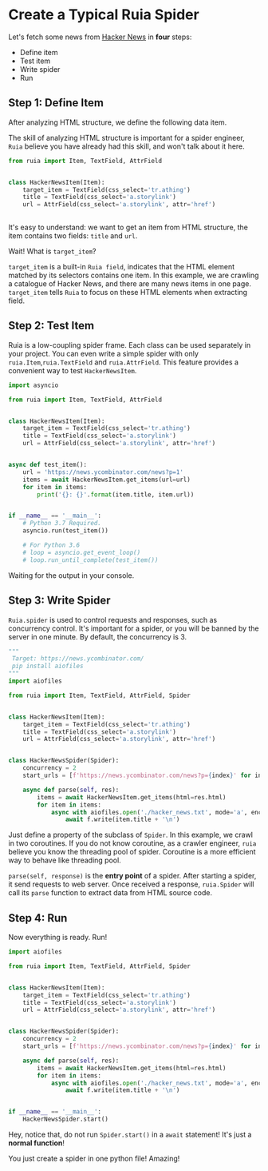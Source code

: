# Create a Typical Ruia Spider

Let's fetch some news from [Hacker News][hacker_news] in **four** steps:

- Define item
- Test item
- Write spider
- Run

## Step 1: Define Item

After analyzing HTML structure, we define the following data item.

The skill of analyzing HTML structure is important for a spider engineer,
`Ruia` believe you have already had this skill,
and won't talk about it here.


```python
from ruia import Item, TextField, AttrField


class HackerNewsItem(Item):
    target_item = TextField(css_select='tr.athing')
    title = TextField(css_select='a.storylink')
    url = AttrField(css_select='a.storylink', attr='href')
    
```

It's easy to understand:
we want to get an item from HTML structure,
the item contains two fields: `title` and `url`.

Wait! What is `target_item`?

`target_item` is a built-in `Ruia field`,
indicates that the HTML element matched by its selectors contains one item.
In this example, we are crawling a catalogue of Hacker News,
and there are many news items in one page. 
`target_item` tells `Ruia` to focus on these HTML elements when extracting field.

## Step 2: Test Item

Ruia is a low-coupling spider frame.
Each class can be used separately in your project.
You can even write a simple spider with only `ruia.Item`,`ruia.TextField` and `ruia.AttrField`.
This feature provides a convenient way to test `HackerNewsItem`.

```python
import asyncio

from ruia import Item, TextField, AttrField


class HackerNewsItem(Item):
    target_item = TextField(css_select='tr.athing')
    title = TextField(css_select='a.storylink')
    url = AttrField(css_select='a.storylink', attr='href')


async def test_item():
    url = 'https://news.ycombinator.com/news?p=1'
    items = await HackerNewsItem.get_items(url=url)
    for item in items:
        print('{}: {}'.format(item.title, item.url))


if __name__ == '__main__':
    # Python 3.7 Required.
    asyncio.run(test_item()) 

    # For Python 3.6
    # loop = asyncio.get_event_loop()
    # loop.run_until_complete(test_item())

```

Waiting for the output in your console.

## Step 3: Write Spider

`Ruia.spider` is used to control requests and responses,
such as concurrency control.
It's important for a spider,
or you will be banned by the server in one minute.
By default, the concurrency is 3.

```python
"""
 Target: https://news.ycombinator.com/
 pip install aiofiles
"""
import aiofiles

from ruia import Item, TextField, AttrField, Spider


class HackerNewsItem(Item):
    target_item = TextField(css_select='tr.athing')
    title = TextField(css_select='a.storylink')
    url = AttrField(css_select='a.storylink', attr='href')


class HackerNewsSpider(Spider):
    concurrency = 2
    start_urls = [f'https://news.ycombinator.com/news?p={index}' for index in range(3)]

    async def parse(self, res):
        items = await HackerNewsItem.get_items(html=res.html)
        for item in items:
            async with aiofiles.open('./hacker_news.txt', mode='a', encoding='utf-8') as f:
                await f.write(item.title + '\n')

```

Just define a property of the subclass of `Spider`.
In this example, we crawl in two coroutines.
If you do not know coroutine,
as a crawler engineer,
`ruia` believe you know the threading pool of spider.
Coroutine is a more efficient way to behave like threading pool.

`parse(self, response)` is the **entry point** of a spider.
After starting a spider, it send requests to web server.
Once received a response, 
`ruia.Spider` will call its `parse` function to extract data from HTML source code.

## Step 4: Run

Now everything is ready.
Run!

```python
import aiofiles

from ruia import Item, TextField, AttrField, Spider


class HackerNewsItem(Item):
    target_item = TextField(css_select='tr.athing')
    title = TextField(css_select='a.storylink')
    url = AttrField(css_select='a.storylink', attr='href')


class HackerNewsSpider(Spider):
    concurrency = 2
    start_urls = [f'https://news.ycombinator.com/news?p={index}' for index in range(3)]

    async def parse(self, res):
        items = await HackerNewsItem.get_items(html=res.html)
        for item in items:
            async with aiofiles.open('./hacker_news.txt', mode='a', encoding='utf-8') as f:
                await f.write(item.title + '\n')


if __name__ == '__main__':
    HackerNewsSpider.start()
```

Hey, notice that, do not run `Spider.start()` in a `await` statement!
It's just a **normal function**!

You just create a spider in one python file!
Amazing!

[hacker_news]: https://news.ycombinator.com/news?p=1
